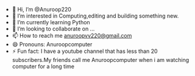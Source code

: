 - 👋 Hi, I’m @Anuroop220
- 👀 I’m interested in Computing,editing and building something new.
- 🌱 I’m currently learning Python
- 💞️ I’m looking to collaborate on ...
- 📫 How to reach me anuroopvv220@gmail.com
- 😄 Pronouns: Anuroopcomputer
- ⚡ Fun fact: I have a youtube channel that has less than 20 subscribers.My friends call me Anuroopcomputer when i am watching computer for a long time

<!---
Anuroop220/Anuroop220 is a ✨ special ✨ repository because its `README.md` (this file) appears on your GitHub profile.
You can click the Preview link to take a look at your changes.
--->
